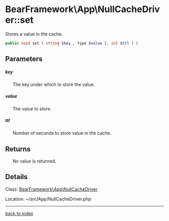# BearFramework\App\NullCacheDriver::set

Stores a value in the cache.

```php
public void set ( string $key , type $value [, int $ttl ] )
```

## Parameters

##### key

&nbsp;&nbsp;&nbsp;&nbsp;&nbsp;&nbsp;The key under which to store the value.

##### value

&nbsp;&nbsp;&nbsp;&nbsp;&nbsp;&nbsp;The value to store.

##### ttl

&nbsp;&nbsp;&nbsp;&nbsp;&nbsp;&nbsp;Number of seconds to store value in the cache.

## Returns

&nbsp;&nbsp;&nbsp;&nbsp;&nbsp;&nbsp;No value is returned.

## Details

Class: [BearFramework\App\NullCacheDriver](bearframework.app.nullcachedriver.class.md)

Location: ~/src/App/NullCacheDriver.php

---

[back to index](index.md)


